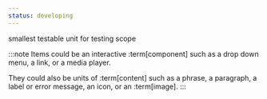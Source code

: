 ```yaml
---
status: developing
---
```


smallest testable unit for testing scope

:::note
Items could be an interactive :term[component] such as a drop down menu, a link, or a media player.

They could also be units of :term[content] such as a phrase, a paragraph, a label or error message, an icon, or an :term[image].
:::